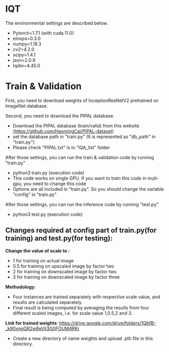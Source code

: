 # IQT
The environmental settings are described below.
- Pytorch=1.7.1 (with cuda 11.0)
- einops=0.3.0
- numpy=1.18.3
- cv2=4.2.0
- scipy=1.4.1
- json=2.0.9
- tqdm=4.45.0

# Train & Validation
First, you need to download weights of InceptionResNetV2 pretrained on ImageNet database.

Second, you need to download the PIPAL database.
- Download the PIPAL database (train/valid) from this website (https://github.com/HaomingCai/PIPAL-dataset)
- set the database path in "train.py" (It is represented as "db_path" in "train.py")
- Please check "PIPAL.txt" is in "IQA_list" folder

After those settings, you can run the train & validation code by running "train.py"
- python3 train.py (execution code)
- This code works on single GPU. If you want to train this code in muti-gpu, you need to change this code
- Options are all included in "train.py". So you should change the variable "config" in "train.py"

After those settings, you can run the inference code by running "test.py"
- python3 test.py (execution code)


## Changes required at config part of train.py(for training) and test.py(for testing):

**Change the value of scale to :**

* 1 for training on actual image
* 0.5 for training on upscaled image by factor two
* 2 for training on downscaled image by factor two
* 3 for training on downscaled image by factor three

**Methodology**:

* Four instances are trained separately with respective scale value, and results are calculated separately.
* Final result is being computed by averaging the results from four different scaled images, i.e. for scale value 1,0.5,2 and 3.

**Link for trained weights**:
https://drive.google.com/drive/folders/1QbfB-_k90xqgQR2w8eVIi3G0FOUM4RKr
* Create a new directory of name weights and upload .pth file in this directory.
